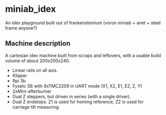 # miniab_idex
An idex playground built out of frankensteinium (voron miniab + anet + steel frame anyone?)

## Machine description
A cartesian idex machine built from scraps and leftovers, with a usable build volume of about 200x200x240.
* Linear rails on all axis.
* Klipper 
* Rpi 3b
* Fysetc S6 with 6xTMC2209 in UART mode (X1, X2, E1, E2, Z, Y)
* 2xMini-afterburner
* Dual Z steppers, but driven in series (with a single driver).
* Dual Z endstops. Z1 is used for homing reference, Z2 is used for carriage tilt measuring.
 
